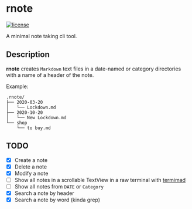 # rnote
[![license](https://img.shields.io/badge/licence-GPLv3-blue)](https://framagit.org/fiplox/rpass/-/blob/main/LICENSE)

A minimal note taking cli tool. 

## Description

**rnote** creates `Markdown` text files in a date-named or category directories with a name of a header of the note. 

Example:

```
.rnote/
├── 2020-03-20
│   └── Lockdown.md
├── 2020-10-20
│   └── New Lockdown.md
└── shop
    └── to buy.md
```

## TODO

- [x] Create a note
- [x] Delete a note
- [x] Modify a note
- [ ] Show all notes in a scrollable TextView in a raw terminal with [termimad](https://crates.io/crates/termimad)
- [ ] Show all notes from `DATE` or `Category`
- [x] Search a note by header
- [x] Search a note by word (kinda grep)
